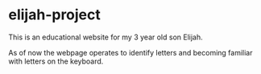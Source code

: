 # elijah-project

This is an educational website for my 3 year old son Elijah.

As of now the webpage operates to identify letters and becoming familiar with letters on the keyboard.
